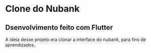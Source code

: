# Clone do Nubank



## Dsenvolvimento feito com Flutter

A ideia desse projeto era clonar a interface do nubank, para fins de aprendizados.

